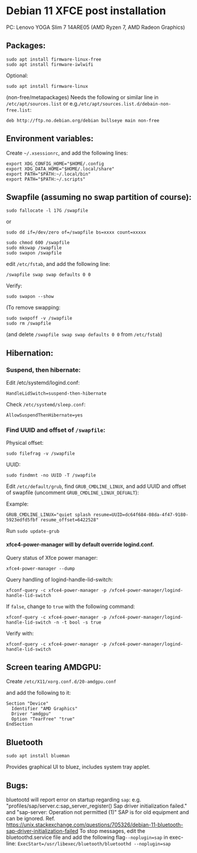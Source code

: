 # Debian 11 XFCE post installation

PC: Lenovo YOGA Slim 7 14ARE05 (AMD Ryzen 7, AMD Radeon Graphics)

## Packages:

```
sudo apt install firmware-linux-free
sudo apt install firmware-iwlwifi
```
Optional:

```
sudo apt install firmware-linux
```
(non-free/metapackages)
Needs the following or similar line in ```/etc/apt/sources.list``` or e.g.```/etc/apt/sources.list.d/debain-non-free.list```:

```deb http://ftp.no.debian.org/debian bullseye main non-free```

## Environment variables:

Create ```~/.xsessionrc```,
and add the following lines:

```
export XDG_CONFIG_HOME="$HOME/.config
export XDG_DATA_HOME="$HOME/.local/share"
export PATH="$PATH:~/.local/bin"
export PATH="$PATH:~/.scripts"
```

## Swapfile (assuming no swap partition of course):

```
sudo fallocate -l 17G /swapfile
```
or
```
sudo dd if=/dev/zero of=/swapfile bs=xxxx count=xxxxx
```

```
sudo chmod 600 /swapfile
sudo mkswap /swapfile
sudo swapon /swapfile
```

edit ```/etc/fstab```,
and add the following line:

```
/swapfile swap swap defaults 0 0
```

Verify:

```
sudo swapon --show
```

(To remove swapping:

```
sudo swapoff -v /swapfile
sudo rm /swapfile
```
(and delete ```/swapfile swap swap defaults 0 0``` from ```/etc/fstab```)

## Hibernation:

### Suspend, then hibernate:

Edit /etc/systemd/logind.conf:

```
HandleLidSwitch=suspend-then-hibernate
```

Check ```/etc/systemd/sleep.conf```:

```
AllowSuspendThenHibernate=yes
```

### Find UUID and offset of ```/swapfile```:

Physical offset:

```
sudo filefrag -v /swapfile
```

UUID:

```
sudo findmnt -no UUID -T /swapfile
```

Edit ```/etc/default/grub```,
find ```GRUB_CMDLINE_LINUX```,
and add UUID and offset of swapfile (uncomment ```GRUB_CMDLINE_LINUX_DEFUALT```):

Example:

```GRUB_CMDLINE_LINUX="quiet splash resume=UUID=dc64f684-08da-4f47-9180-5923edfd5fbf resume_offset=6422528"```

Run ```sudo update-grub```

#### xfce4-power-manager will by default override logind.conf.

Query status of Xfce power manager:

```
xfce4-power-manager --dump
```

Query handling of logind-handle-lid-switch:

```
xfconf-query -c xfce4-power-manager -p /xfce4-power-manager/logind-handle-lid-switch
```

If ```false```, change to ```true``` with the following command:

```
xfconf-query -c xfce4-power-manager -p /xfce4-power-manager/logind-handle-lid-switch -n -t bool -s true
```

Verify with:

```
xfconf-query -c xfce4-power-manager -p /xfce4-power-manager/logind-handle-lid-switch
```

## Screen tearing AMDGPU:

Create ```/etc/X11/xorg.conf.d/20-amdgpu.conf```

and add the following to it:

```
Section "Device"
  Identifier "AMD Graphics"
  Driver "amdgpu"
  Option "TearFree" "true"
EndSection
```

## Bluetooth

```sudo apt install blueman```

Provides graphical UI to bluez, includes system tray applet.

## Bugs:

bluetootd will report error on startup regarding ```sap```:
e.g. "profiles/sap/server.c:sap_server_register() Sap driver initialization failed."
and "sap-server: Operation not permitted (1)"
SAP is for old equipment and can be ignored. Ref. https://unix.stackexchange.com/questions/705326/debian-11-bluetooth-sap-driver-initialization-failed
To stop messages, edit the bluetoothd.service file and add the following flag```--noplugin=sap``` in exec-line:
```ExecStart=/usr/libexec/bluetooth/bluetoothd --noplugin=sap```
